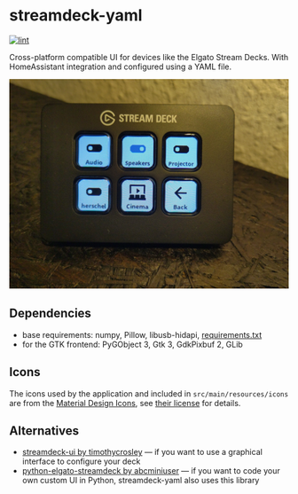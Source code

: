 streamdeck-yaml
===============

[![lint](https://github.com/rookies/streamdeck-yaml/actions/workflows/lint.yml/badge.svg)](https://github.com/rookies/streamdeck-yaml/actions/workflows/lint.yml)

Cross-platform compatible UI for devices like the Elgato Stream Decks. With HomeAssistant
integration and configured using a YAML file.

![Example menu](https://raw.githubusercontent.com/rookies/mywebsite-blogposts/master/2022-05-14_streamdeck-yaml/05.jpg)

## Dependencies
* base requirements: numpy, Pillow, libusb-hidapi, [requirements.txt](requirements.txt)
* for the GTK frontend: PyGObject 3, Gtk 3, GdkPixbuf 2, GLib

## Icons
The icons used by the application and included in `src/main/resources/icons` are from the
[Material Design Icons](https://github.com/Templarian/MaterialDesign), see
[their license](https://github.com/Templarian/MaterialDesign/blob/master/LICENSE) for details.

## Alternatives
* [streamdeck-ui by timothycrosley](https://github.com/timothycrosley/streamdeck-ui/) — if you
  want to use a graphical interface to configure your deck
* [python-elgato-streamdeck by abcminiuser](https://github.com/abcminiuser/python-elgato-streamdeck)
  — if you want to code your own custom UI in Python, streamdeck-yaml also uses this library

